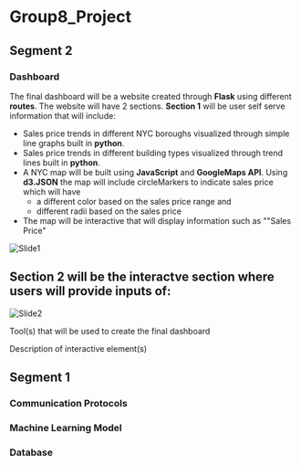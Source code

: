 # Group8_Project

## Segment 2

### Dashboard

The final dashboard will be a website created through **Flask** using different **routes**. The website will have 2 sections.
**Section 1** will be user self serve information that will include:

- Sales price trends in different NYC boroughs visualized through simple line graphs built in **python**.
- Sales price trends in different building types visualized through trend lines built in **python**.
- A NYC map will be built using **JavaScript** and **GoogleMaps API**. Using **d3.JSON** the map will include circleMarkers to indicate sales price which will have
  - a different color based on the sales price range and
  - different radii based on the sales price
- The map will be interactive that will display information such as ""Sales Price" 

![Slide1](https://user-images.githubusercontent.com/84694664/142731205-b9d670c2-44ae-4220-87de-bc9e5303cb17.PNG)

Section 2 will be the interactve section where users will provide inputs of:
- 
![Slide2](https://user-images.githubusercontent.com/84694664/142731218-c7283fbd-29c0-4872-998d-228e651ae668.PNG)


Tool(s) that will be used to create the final dashboard

Description of interactive element(s)

## Segment 1

### Communication Protocols

### Machine Learning Model

### Database
